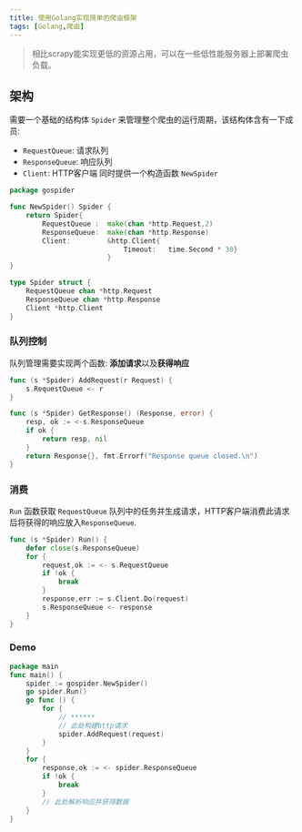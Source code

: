```yaml
---
title: 使用Golang实现简单的爬虫框架
tags: [Golang,爬虫]
---
```


> 相比scrapy能实现更低的资源占用，可以在一些低性能服务器上部署爬虫负载。
<!--truncate-->
## 架构
需要一个基础的结构体 `Spider` 来管理整个爬虫的运行周期，该结构体含有一下成员:
* `RequestQueue`: 请求队列
* `ResponseQueue`: 响应队列
* `Client`: HTTP客户端
同时提供一个构造函数 `NewSpider`

```Go title="spider.go"
package gospider

func NewSpider() Spider {
    return Spider{
        RequestQueue :  make(chan *http.Request,2)
        ResponseQueue:  make(chan *http.Response)
        Client:         &http.Client{
                            Timeout:   time.Second * 30}
                        }
}

type Spider struct {
    RequestQueue chan *http.Request
    ResponseQueue chan *http.Response
    Client *http.Client
}
```
### 队列控制
队列管理需要实现两个函数: **添加请求**以及**获得响应**
```Go title="spider.go"
func (s *Spider) AddRequest(r Request) {
    s.RequestQueue <- r
}

func (s *Spider) GetResponse() (Response, error) {
	resp, ok := <-s.ResponseQueue
	if ok {
		return resp, nil
	}
	return Response{}, fmt.Errorf("Response queue closed.\n")
}
```
### 消费
`Run` 函数获取 `RequestQueue` 队列中的任务并生成请求，HTTP客户端消费此请求后将获得的响应放入`ResponseQueue`.
``` Go title="spider.go"
func (s *Spider) Run() {
    defer close(s.ResponseQueue)
    for {
        request,ok := <- s.RequestQueue
        if !ok {
            break
        }
        response,err := s.Client.Do(request)
        s.ResponseQueue <- response
    }
}
```
### Demo 
```go title="demo.go"
package main
func main() {
    spider := gospider.NewSpider()
    go spider.Run()
    go func () {
        for {
            // ******
            // 此处构建http请求
            spider.AddRequest(request)
        }
    }
    for {
        response,ok := <- spider.ResponseQueue
        if !ok {
            break
        }
        // 此处解析响应并获得数据
    }
}
```
